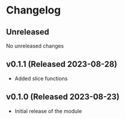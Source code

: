 # Changelog

## Unreleased

No unreleased changes

## v0.1.1 (Released 2023-08-28)

* Added slice functions
  
## v0.1.0 (Released 2023-08-23)

* Initial release of the module
